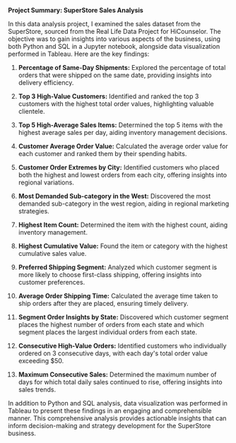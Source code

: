 **Project Summary: SuperStore Sales Analysis**

In this data analysis project, I examined the sales dataset from the SuperStore, sourced from the Real Life Data Project for HiCounselor. The objective was to gain insights into various aspects of the business, using both Python and SQL in a Jupyter notebook, alongside data visualization performed in Tableau. Here are the key findings:

1. **Percentage of Same-Day Shipments:** Explored the percentage of total orders that were shipped on the same date, providing insights into delivery efficiency.

2. **Top 3 High-Value Customers:** Identified and ranked the top 3 customers with the highest total order values, highlighting valuable clientele.

3. **Top 5 High-Average Sales Items:** Determined the top 5 items with the highest average sales per day, aiding inventory management decisions.

4. **Customer Average Order Value:** Calculated the average order value for each customer and ranked them by their spending habits.

5. **Customer Order Extremes by City:** Identified customers who placed both the highest and lowest orders from each city, offering insights into regional variations.

6. **Most Demanded Sub-category in the West:** Discovered the most demanded sub-category in the west region, aiding in regional marketing strategies.

7. **Highest Item Count:** Determined the item with the highest count, aiding inventory management.

8. **Highest Cumulative Value:** Found the item or category with the highest cumulative sales value.

9. **Preferred Shipping Segment:** Analyzed which customer segment is more likely to choose first-class shipping, offering insights into customer preferences.

10. **Average Order Shipping Time:** Calculated the average time taken to ship orders after they are placed, ensuring timely delivery.

11. **Segment Order Insights by State:** Discovered which customer segment places the highest number of orders from each state and which segment places the largest individual orders from each state.

12. **Consecutive High-Value Orders:** Identified customers who individually ordered on 3 consecutive days, with each day's total order value exceeding $50.

13. **Maximum Consecutive Sales:** Determined the maximum number of days for which total daily sales continued to rise, offering insights into sales trends.

In addition to Python and SQL analysis, data visualization was performed in Tableau to present these findings in an engaging and comprehensible manner. This comprehensive analysis provides actionable insights that can inform decision-making and strategy development for the SuperStore business.